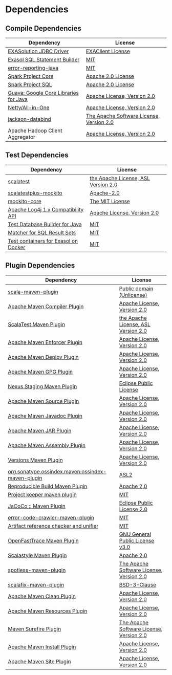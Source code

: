 <!-- @formatter:off -->
# Dependencies

## Compile Dependencies

| Dependency                                  | License                                        |
| ------------------------------------------- | ---------------------------------------------- |
| [EXASolution JDBC Driver][0]                | [EXAClient License][1]                         |
| [Exasol SQL Statement Builder][2]           | [MIT][3]                                       |
| [error-reporting-java][4]                   | [MIT][3]                                       |
| [Spark Project Core][6]                     | [Apache 2.0 License][7]                        |
| [Spark Project SQL][6]                      | [Apache 2.0 License][7]                        |
| [Guava: Google Core Libraries for Java][10] | [Apache License, Version 2.0][11]              |
| [Netty/All-in-One][12]                      | [Apache License, Version 2.0][13]              |
| [jackson-databind][14]                      | [The Apache Software License, Version 2.0][11] |
| Apache Hadoop Client Aggregator             | [Apache License, Version 2.0][16]              |

## Test Dependencies

| Dependency                                 | License                                   |
| ------------------------------------------ | ----------------------------------------- |
| [scalatest][17]                            | [the Apache License, ASL Version 2.0][18] |
| [scalatestplus-mockito][19]                | [Apache-2.0][18]                          |
| [mockito-core][21]                         | [The MIT License][22]                     |
| [Apache Log4j 1.x Compatibility API][23]   | [Apache License, Version 2.0][16]         |
| [Test Database Builder for Java][25]       | [MIT][3]                                  |
| [Matcher for SQL Result Sets][27]          | [MIT][3]                                  |
| [Test containers for Exasol on Docker][29] | [MIT][3]                                  |

## Plugin Dependencies

| Dependency                                              | License                                        |
| ------------------------------------------------------- | ---------------------------------------------- |
| [scala-maven-plugin][31]                                | [Public domain (Unlicense)][32]                |
| [Apache Maven Compiler Plugin][33]                      | [Apache License, Version 2.0][16]              |
| [ScalaTest Maven Plugin][35]                            | [the Apache License, ASL Version 2.0][18]      |
| [Apache Maven Enforcer Plugin][37]                      | [Apache License, Version 2.0][16]              |
| [Apache Maven Deploy Plugin][39]                        | [Apache License, Version 2.0][16]              |
| [Apache Maven GPG Plugin][41]                           | [Apache License, Version 2.0][16]              |
| [Nexus Staging Maven Plugin][43]                        | [Eclipse Public License][44]                   |
| [Apache Maven Source Plugin][45]                        | [Apache License, Version 2.0][16]              |
| [Apache Maven Javadoc Plugin][47]                       | [Apache License, Version 2.0][16]              |
| [Apache Maven JAR Plugin][49]                           | [Apache License, Version 2.0][16]              |
| [Apache Maven Assembly Plugin][51]                      | [Apache License, Version 2.0][16]              |
| [Versions Maven Plugin][53]                             | [Apache License, Version 2.0][16]              |
| [org.sonatype.ossindex.maven:ossindex-maven-plugin][55] | [ASL2][11]                                     |
| [Reproducible Build Maven Plugin][57]                   | [Apache 2.0][11]                               |
| [Project keeper maven plugin][59]                       | [MIT][3]                                       |
| [JaCoCo :: Maven Plugin][61]                            | [Eclipse Public License 2.0][62]               |
| [error-code-crawler-maven-plugin][63]                   | [MIT][3]                                       |
| [Artifact reference checker and unifier][65]            | [MIT][3]                                       |
| [OpenFastTrace Maven Plugin][67]                        | [GNU General Public License v3.0][68]          |
| [Scalastyle Maven Plugin][69]                           | [Apache 2.0][7]                                |
| [spotless-maven-plugin][71]                             | [The Apache Software License, Version 2.0][16] |
| [scalafix-maven-plugin][73]                             | [BSD-3-Clause][74]                             |
| [Apache Maven Clean Plugin][75]                         | [Apache License, Version 2.0][16]              |
| [Apache Maven Resources Plugin][77]                     | [Apache License, Version 2.0][16]              |
| [Maven Surefire Plugin][79]                             | [The Apache Software License, Version 2.0][11] |
| [Apache Maven Install Plugin][81]                       | [Apache License, Version 2.0][11]              |
| [Apache Maven Site Plugin][83]                          | [Apache License, Version 2.0][16]              |

[59]: https://github.com/exasol/project-keeper-maven-plugin
[19]: https://github.com/scalatest/scalatestplus-mockito
[4]: https://github.com/exasol/error-reporting-java
[11]: http://www.apache.org/licenses/LICENSE-2.0.txt
[69]: http://www.scalastyle.org
[71]: https://github.com/diffplug/spotless
[1]: https://docs.exasol.com/connect_exasol/drivers/jdbc.htm
[3]: https://opensource.org/licenses/MIT
[12]: https://netty.io/netty-all/
[21]: https://github.com/mockito/mockito
[53]: http://www.mojohaus.org/versions-maven-plugin/
[33]: https://maven.apache.org/plugins/maven-compiler-plugin/
[77]: https://maven.apache.org/plugins/maven-resources-plugin/
[67]: https://github.com/itsallcode/openfasttrace-maven-plugin
[75]: https://maven.apache.org/plugins/maven-clean-plugin/
[62]: https://www.eclipse.org/legal/epl-2.0/
[14]: http://github.com/FasterXML/jackson
[39]: https://maven.apache.org/plugins/maven-deploy-plugin/
[32]: http://unlicense.org/
[13]: https://www.apache.org/licenses/LICENSE-2.0
[35]: https://www.scalatest.org/user_guide/using_the_scalatest_maven_plugin
[61]: https://www.jacoco.org/jacoco/trunk/doc/maven.html
[22]: https://github.com/mockito/mockito/blob/main/LICENSE
[27]: https://github.com/exasol/hamcrest-resultset-matcher
[57]: http://zlika.github.io/reproducible-build-maven-plugin
[79]: http://maven.apache.org/surefire/maven-surefire-plugin
[74]: https://opensource.org/licenses/BSD-3-Clause
[45]: https://maven.apache.org/plugins/maven-source-plugin/
[65]: https://github.com/exasol/artifact-reference-checker-maven-plugin
[73]: https://github.com/evis/scalafix-maven-plugin
[49]: https://maven.apache.org/plugins/maven-jar-plugin/
[18]: http://www.apache.org/licenses/LICENSE-2.0
[10]: https://github.com/google/guava
[43]: http://www.sonatype.com/public-parent/nexus-maven-plugins/nexus-staging/nexus-staging-maven-plugin/
[7]: http://www.apache.org/licenses/LICENSE-2.0.html
[17]: http://www.scalatest.org
[23]: https://logging.apache.org/log4j/2.x/log4j-1.2-api/
[25]: https://github.com/exasol/test-db-builder-java
[2]: https://github.com/exasol/sql-statement-builder
[44]: http://www.eclipse.org/legal/epl-v10.html
[29]: https://github.com/exasol/exasol-testcontainers
[83]: https://maven.apache.org/plugins/maven-site-plugin/
[68]: https://www.gnu.org/licenses/gpl-3.0.html
[16]: https://www.apache.org/licenses/LICENSE-2.0.txt
[37]: https://maven.apache.org/enforcer/maven-enforcer-plugin/
[0]: http://www.exasol.com
[81]: http://maven.apache.org/plugins/maven-install-plugin/
[55]: https://sonatype.github.io/ossindex-maven/maven-plugin/
[41]: https://maven.apache.org/plugins/maven-gpg-plugin/
[31]: http://github.com/davidB/scala-maven-plugin
[6]: http://spark.apache.org/
[47]: https://maven.apache.org/plugins/maven-javadoc-plugin/
[63]: https://github.com/exasol/error-code-crawler-maven-plugin
[51]: https://maven.apache.org/plugins/maven-assembly-plugin/

